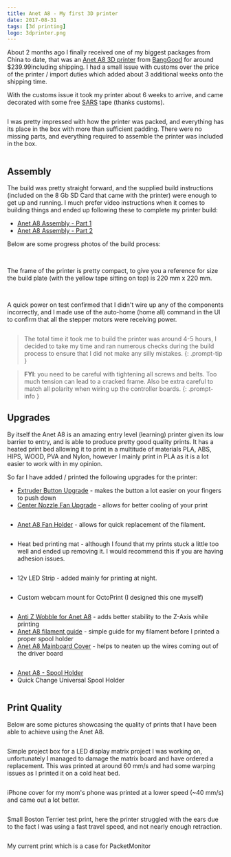 ```yaml
---
title: Anet A8 - My first 3D printer
date: 2017-08-31
tags: [3d printing]
logo: 3dprinter.png
---
```


About 2 months ago I finally received one of my biggest packages from China to date, that was an [Anet A8 3D printer](https://www.banggood.com/Anet-A8-DIY-3D-Printer-Kit-1_75mm-or-0_4mm-Support-ABS-or-PLA-or-HIPS-p-1130694.html?imageAb=2&akmClientCountry=CA&cur_warehouse=CN) from [BangGood](https://www.banggood.com/) for around $239.99including shipping. I had a small issue with customs over the price of the printer / import duties which added about 3 additional weeks onto the shipping time.

With the customs issue it took my printer about 6 weeks to arrive, and came decorated with some free [SARS](https://www.sars.gov.za/) tape (thanks customs).

<img src="./001.jpg" alt="" />

I was pretty impressed with how the printer was packed, and everything has its place in the box with more than sufficient padding. There were no missing parts, and everything required to assemble the printer was included in the box.

<img src="./002.jpg" alt="" />

## Assembly
The build was pretty straight forward, and the supplied build instructions (included on the 8 Gb SD Card that came with the printer) were enough to get up and running. I much prefer video instructions when it comes to building things and ended up following these to complete my printer build:

- [Anet A8 Assembly - Part 1](https://www.youtube.com/watch?v=-tiHfzBQZpI)
- [Anet A8 Assembly - Part 2](https://www.youtube.com/watch?v=EbNocv6-OOQ)

Below are some progress photos of the build process:

<img src="./003.jpg" alt="" />

<img src="./004.jpg" alt="" />

The frame of the printer is pretty compact, to give you a reference for size the build plate (with the yellow tape sitting on top) is 220 mm x 220 mm.

<img src="./005.jpg" alt="" />

<img src="./006.jpg" alt="" />

A quick power on test confirmed that I didn't wire up any of the components incorrectly, and I made use of the auto-home (home all) command in the UI to confirm that all the stepper motors were receiving power.

<img src="./007.jpg" alt="" />

> The total time it took me to build the printer was around 4-5 hours, I decided to take my time and ran numerous checks during the build process to ensure that I did not make any silly mistakes.
{: .prompt-tip }

> **FYI**: you need to be careful with tightening all screws and belts. Too much tension can lead to a cracked frame. Also be extra careful to match all polarity when wiring up the controller boards.
{: .prompt-info }

## Upgrades
By itself the Anet A8 is an amazing entry level (learning) printer given its low barrier to entry, and is able to produce pretty good quality prints. It has a heated print bed allowing it to print in a multitude of materials PLA, ABS, HIPS, WOOD, PVA and Nylon, however I mainly print in PLA as it is a lot easier to work with in my opinion.

So far I have added / printed the following upgrades for the printer:

- [Extruder Button Upgrade](https://www.thingiverse.com/thing:1935151) - makes the button a lot easier on your fingers to push down
- [Center Nozzle Fan Upgrade](https://www.thingiverse.com/thing:1620630) - allows for better cooling of your print

<img src="./008.jpg" alt="" />

- [Anet A8 Fan Holder](https://www.thingiverse.com/thing:2373970) - allows for quick replacement of the filament.

<img src="./009.jpg" alt="" />

- Heat bed printing mat - although I found that my prints stuck a little too well and ended up removing it. I would recommend this if you are having adhesion issues.

<img src="./010.jpg" alt="" />

- 12v LED Strip - added mainly for printing at night.

<img src="./011.jpg" alt="" />

- Custom webcam mount for OctoPrint (I designed this one myself)

<img src="./012.jpg" alt="" />

- [Anti Z Wobble for Anet A8](https://www.thingiverse.com/thing:1858435) - adds better stability to the Z-Axis while printing
- [Anet A8 filament guide](https://www.thingiverse.com/thing:1764285) - simple guide for my filament before I printed a proper spool holder
- [Anet A8 Mainboard Cover](https://www.thingiverse.com/thing:2013479) - helps to neaten up the wires coming out of the driver board

<img src="./013.jpg" alt="" />

- [Anet A8 - Spool Holder](https://www.thingiverse.com/thing:2441675)
- Quick Change Universal Spool Holder

<img src="./014.jpg" alt="" />

## Print Quality
Below are some pictures showcasing the quality of prints that I have been able to achieve using the Anet A8.

<img src="./015.jpg" alt="" />

Simple project box for a LED display matrix project I was working on, unfortunately I managed to damage the matrix board and have ordered a replacement. This was printed at around 60 mm/s and had some warping issues as I printed it on a cold heat bed.

<img src="./016.jpg" alt="" />

iPhone cover for my mom's phone was printed at a lower speed (~40 mm/s) and came out a lot better.

<img src="./017.jpg" alt="" />

Small Boston Terrier test print, here the printer struggled with the ears due to the fact I was using a fast travel speed, and not nearly enough retraction.

<img src="./018.jpg" alt="" />

My current print which is a case for PacketMonitor

<img src="./019.jpg" alt="" />
